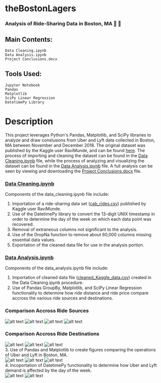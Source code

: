 # theBostonLagers
### Analysis of Ride-Sharing Data in Boston, MA 🚕 🚷


## Main Contents:
    Data Cleaning.ipynb
    Data Analysis.ipynb
    Project Conclusions.docx

## Tools Used:
    Jupyter Notebook
    Pandas
    Matplotlib
    SciPy Linear Regression
    DatetimePy Library

# Description

This project leverages Python's Pandas, Matplotlib, and SciPy libraries to analyze and draw conslusions from Uber and Lyft data collected in Boston, MA between November and December 2018. The original dataset was published by the Kaggle user RaviMunde, and can be found [here](https://www.kaggle.com/ravi72munde/uber-lyft-cab-prices). The process of importing and cleaning the dataset can be found in the [Data Cleaning.ipynb](https://github.com/blhawkins/theBostonLagers/blob/master/Data%20Cleaning.ipynb) file, while the process of analyzing and visualizing the dataset can be found in the [Data Analysis.ipynb](https://github.com/blhawkins/theBostonLagers/blob/master/Data%20Analysis.ipynb) file. A full analysis can be seen by viewing and downloading the [Project Conclusions.docx](https://github.com/blhawkins/theBostonLagers/blob/master/Project%20Conclusions.docx) file.

### [Data Cleaning.ipynb](https://github.com/blhawkins/theBostonLagers/blob/master/Data%20Cleaning.ipynb)
Components of the data_cleaning.ipynb file include:
1. Importation of a ride-sharing data set ([cab_rides.csv](https://github.com/blhawkins/theBostonLagers/blob/master/Resources/Kaggle_Data/cab_rides.csv)) published by Kaggle user RaviMunde.
2. Use of the DatetimePy library to convert the 13-digit UNIX timestamp in order to determine the day of the week on which each data point was recovered.
3. Removal of extraneous columns not significant to the analysis.
4. Use of the DropNa function to remove about 60,000 columns missing essential data values.
5. Exportation of the cleaned data file for use in the analysis portion.

### [Data Analysis.ipynb](https://github.com/blhawkins/theBostonLagers/blob/master/Data%20Analysis.ipynb)
Components of the data_analysis.ipynb file include:
1. Importation of cleaned data file ([cleaned_Kaggle_data.csv](https://github.com/blhawkins/theBostonLagers/blob/master/Resources/cleaned_Kaggle_data.csv)) created in the Data Cleaning.ipynb procedure.
2. Use of Pandas GroupBy, Matplotlib, and SciPy Linear Regression functionality to determine how ride distance and ride price compare accross the various ride sources and destinations.
### Comparison Accross Ride Sources
![alt text](https://github.com/blhawkins/theBostonLagers/blob/master/Figures/count_as_source.png 'Bar Chart of Number of Rides Originating from Each Source')
![alt text](https://github.com/blhawkins/theBostonLagers/blob/master/Figures/price_as_source.png 'Bar Chart of Average Ride Price of Rides Originating from Each Source')
![alt text](https://github.com/blhawkins/theBostonLagers/blob/master/Figures/distance_as_source.png 'Bar Chart of Average Ride Distance of Rides Originating from Each Source')
![alt text](https://github.com/blhawkins/theBostonLagers/blob/master/Figures/price_distance_regression.png 'Linear Regression Comparing Average Ride Price and Average Ride Distance Accross Each Source')
### Comparison Accross Ride Destinations
![alt text](https://github.com/blhawkins/theBostonLagers/blob/master/Figures/count_as_destination.png 'Bar Chart of Number of Rides Finishing at Each Destination')
![alt text](https://github.com/blhawkins/theBostonLagers/blob/master/Figures/price_as_destination.png 'Bar Chart of Average Ride Price of Rides Finishing at Each Destination')
![alt text](https://github.com/blhawkins/theBostonLagers/blob/master/Figures/distance_as_destination.png 'Bar Chart of Average Ride Distance of Rides Finishing at Each Destination')  
3. Use of Pandas and Matplotlib to create figures comparing the operations of Uber and Lyft in Boston, MA.  
![alt text](https://github.com/blhawkins/theBostonLagers/blob/master/Figures/Uber_Distance_vs_Fare.png 'Full Scatterplot of the Distance and Price of Each Uber Trip') 
![alt text](https://github.com/blhawkins/theBostonLagers/blob/master/Figures/Lyft_Distance_vs_Fare.png 'Full Scatterplot of the Distance and Price of Each Lyft Trip') 
![alt text](https://github.com/blhawkins/theBostonLagers/blob/master/Figures/uber_lyft_average_fare.png 'Pie Chart Comparing the Average Fare of Uber and Lyft Rides')  
4. Incoportation of DatetimePy functionality to determine how Uber and Lyft demand is affected by the day of the week.  
![alt text](https://github.com/blhawkins/theBostonLagers/blob/master/Figures/Uber_Data_By_Day.png 'Bar Chart of Uber Distance and Price by Day of the Week') 
![alt text](https://github.com/blhawkins/theBostonLagers/blob/master/Figures/Lyft_Data_By_Day.png 'Line Chart of Lyft Distance and Price by Day of the Week') 